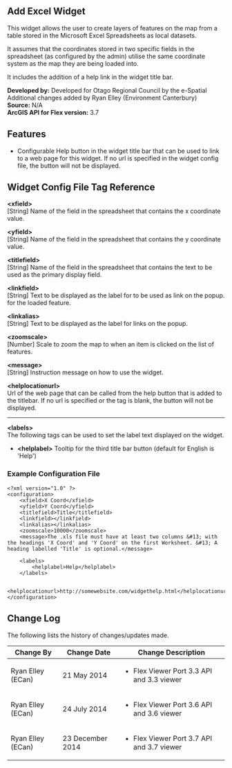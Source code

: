 ## Add Excel Widget ##
This widget allows the user to create layers of features on the map from a table stored in the Microsoft Excel Spreadsheets as local datasets.  

It assumes that the coordinates stored in two specific fields in the spreadsheet (as configured by the admin) utilise the same coordinate system as the map they are being loaded into.   

It includes the addition of a help link in the widget title bar.  

**Developed by:**	Developed for Otago Regional Council by the e-Spatial   Additional changes added by Ryan Elley (Environment Canterbury)  
**Source:**  N/A  
**ArcGIS API for Flex version:**  3.7



## Features ##

- Configurable Help button in the widget title bar that can be used to link to a web page for this widget.  If no url is specified in the widget config file, the button will not be displayed.  


## Widget Config File Tag Reference ##

**<xfield\>**  
[String] Name of the field in the spreadsheet that contains the x coordinate value. 

**<yfield\>**  
[String] Name of the field in the spreadsheet that contains the y coordinate value. 

**<titlefield\>**  
[String] Name of the field in the spreadsheet that contains the text to be used as the primary display field.

**<linkfield\>**  
[String] Text to be displayed as the label for to be used as link on the popup. for the loaded feature.

**<linkalias\>**  
[String] Text to be displayed as the label for links on the popup.

**<zoomscale\>**  
[Number] Scale to zoom the map to when an item is clicked on the list of features.

**<message\>**  
[String] Instruction message on how to use the widget.

**<helplocationurl\>**  
Url of the web page that can be called from the help button that is added to the titlebar.  If no url is specified or the tag is blank, the button will not be displayed. 

----------

**<labels\>**  
The following tags can be used to set the label text displayed on the widget.

- **<helplabel\>**
Tooltip for the third title bar button (default for English is 'Help')


### Example Configuration File ###
	<?xml version="1.0" ?>
	<configuration>
	    <xfield>X Coord</xfield>
		<yfield>Y Coord</yfield>
		<titlefield>Title</titlefield>
		<linkfield></linkfield>
		<linkalias></linkalias>
		<zoomscale>10000</zoomscale>
		<message>The .xls file must have at least two columns &#13; with the headings 'X Coord' and 'Y Coord' on the first Worksheet. &#13; A heading labelled 'Title' is optional.</message>

		<labels>
			<helplabel>Help</helplabel>
		</labels>
	
		<helplocationurl>http://somewebsite.com/widgethelp.html</helplocationurl>
	</configuration>

## Change Log ##
The following lists the history of changes/updates made.  
<table>
<thead>
<tr><th>Change By</th><th>Change Date</th><th>Change Description</th></tr>
</thead>
<tbody>
<tr><td>Ryan Elley (ECan)</td><td>21 May 2014</td><td><ul><li>Flex Viewer Port 3.3 API and 3.3 viewer</li></ul></td></tr>
<tr><td>Ryan Elley (ECan)</td><td>24 July 2014</td><td><ul><li>Flex Viewer Port 3.6 API and 3.6 viewer</li></ul></td></tr>
<tr><td>Ryan Elley (ECan)</td><td>23 December 2014</td><td><ul><li>Flex Viewer Port 3.7 API and 3.7 viewer</li></ul></td></tr>
</tbody>
</table>

